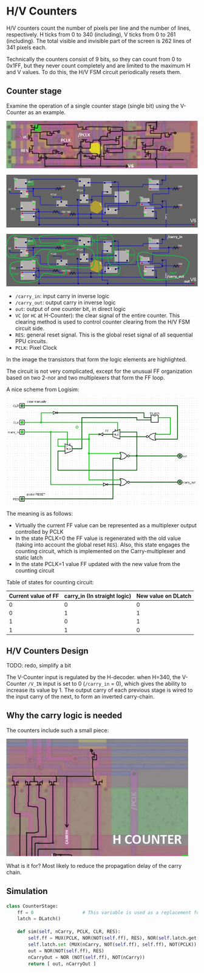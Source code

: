 # H/V Counters

H/V counters count the number of pixels per line and the number of lines, respectively. H ticks from 0 to 340 (including), V ticks from 0 to 261 (including). The total visible and invisible part of the screen is 262 lines of 341 pixels each.

Technically the counters consist of 9 bits, so they can count from 0 to 0x1FF, but they never count completely and are limited to the maximum H and V values. To do this, the H/V FSM circuit periodically resets them.

## Counter stage

Examine the operation of a single counter stage (single bit) using the V-Counter as an example.

![HV_stage](/BreakingNESWiki/imgstore/HV_stage.jpg)

![hv_stage2](/BreakingNESWiki/imgstore/hv_stage2.jpg)

![hv_stage2_annotated](/BreakingNESWiki/imgstore/hv_stage2_annotated.jpg)

- `/carry_in`: input carry in inverse logic
- `/carry_out`: output carry in inverse logic
- `out`: output of one counter bit, in direct logic
- `VC` (or `HC` at H-Counter): the clear signal of the entire counter. This clearing method is used to control counter clearing from the H/V FSM circuit side.
- `RES`: general reset signal. This is the global reset signal of all sequential PPU circuits.
- `PCLK`: Pixel Clock

In the image the transistors that form the logic elements are highlighted.

The circuit is not very complicated, except for the unusual FF organization based on two 2-nor and two multiplexers that form the FF loop.

A nice scheme from Logisim:

![hv_stage_logisim](/BreakingNESWiki/imgstore/hv_stage_logisim.jpg)

The meaning is as follows:
- Virtually the current FF value can be represented as a multiplexer output controlled by PCLK
- In the state PCLK=0 the FF value is regenerated with the old value (taking into account the global reset `RES`). Also, this state engages the counting circuit, which is implemented on the Carry-multiplexer and static latch
- In the state PCLK=1 value FF updated with the new value from the counting circuit

Table of states for counting circuit:

|Current value of FF|carry_in (In straight logic)|New value on DLatch|
|---|---|---|
|0|0|0|
|0|1|1|
|1|0|1|
|1|1|0|

## H/V Counters Design

TODO: redo, simplify a bit

The V-Counter input is regulated by the H-decoder. when H=340, the V-Counter `/V_IN` input is set to 0 (`/carry_in` = 0), which gives the ability to increase its value by 1.
The output carry of each previous stage is wired to the input carry of the next, to form an inverted carry-chain.

## Why the carry logic is needed

The counters include such a small piece:

![CARRYH](/BreakingNESWiki/imgstore/CARRYH.jpg)

What is it for? Most likely to reduce the propagation delay of the carry chain.

## Simulation

```python
class CounterStage:
	ff = 0					# This variable is used as a replacement for the hybrid FF built on MUX
	latch = DLatch()

	def sim(self, nCarry, PCLK, CLR, RES):
		self.ff = MUX(PCLK, NOR(NOT(self.ff), RES), NOR(self.latch.get(), CLR))
		self.latch.set (MUX(nCarry, NOT(self.ff), self.ff), NOT(PCLK))
		out = NOR(NOT(self.ff), RES)
		nCarryOut = NOR (NOT(self.ff), NOT(nCarry))
		return [ out, nCarryOut ]
```
